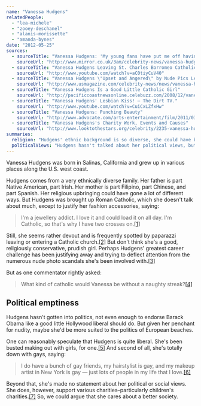 ```yaml
---
name: "Vanessa Hudgens"
relatedPeople:
  - "lea-michele"
  - "zooey-deschanel"
  - "alanis-morissette"
  - "amanda-bynes"
date: "2012-05-25"
sources:
  - sourceTitle: "Vanessa Hudgens: 'My young fans have put me off having kids!'"
    sourceUrl: "http://www.mirror.co.uk/3am/celebrity-news/vanessa-hudgens-my-young-fans-409286"
  - sourceTitle: "Vanessa Hudgens Leaving St. Charles Borromeo Catholic Church in North Hollywood."
    sourceUrl: "http://www.youtube.com/watch?v=aC0tiyCuV40"
  - sourceTitle: "Vanessa Hudgens \"Upset and Angered\" by Nude Pics Leak"
    sourceUrl: "http://www.usmagazine.com/celebrity-news/news/vanessa-hudgens-upset-and-angered-by-nude-pics-leak-2011163"
  - sourceTitle: "Vanessa Hudgens Is a Good Little Catholic Girl"
    sourceUrl: "http://pacificcoastnewsonline.celebuzz.com/2008/12/vanessa-hudgens-is-a-good-litt.html"
  - sourceTitle: "Vanessa Hudgens' Lesbian Kiss! – The Dirt TV."
    sourceUrl: "http://www.youtube.com/watch?v=CuiCxLZfxHw"
  - sourceTitle: "Vanessa Hudgens: Punching Beauty"
    sourceUrl: "http://www.advocate.com/arts-entertainment/film/2011/03/04/vanessa-hudgens-punching-beauty"
  - sourceTitle: "Vanessa Hudgens's Charity Work, Events and Causes"
    sourceUrl: "http://www.looktothestars.org/celebrity/2235-vanessa-hudgens"
summaries:
  religion: "Hudgens' ethnic background is so diverse, she could have been anything from Buddhist to Native American--but she went with Catholic. She seems to go to church regularly."
  politicalViews: "Hudgens hasn't talked about her political views, but she's probably a liberal given her openness to the gay lifestyle."
---
```


Vanessa Hudgens was born in Salinas, California and grew up in various places along the U.S. west coast.

Hudgens comes from a very ethnically diverse family. Her father is part Native American, part Irish. Her mother is part Filipino, part Chinese, and part Spanish. Her religious upbringing could have gone a lot of different ways. But Hudgens was brought up Roman Catholic, which she doesn't talk about much, except to justify her fashion accessories, saying:

>I'm a jewellery addict. I love it and could load it on all day. I'm Catholic, so that's why I have two crosses on.<a class="source-citation" href="#http%3A%2F%2Fwww.mirror.co.uk%2F3am%2Fcelebrity-news%2Fvanessa-hudgens-my-young-fans-409286" title="Vanessa Hudgens: &apos;My young fans have put me off having kids!&apos;">[1]</a>

Still, she seems rather devout and is frequently spotted by paparazzi leaving or entering a Catholic church.<a class="source-citation" href="#http%3A%2F%2Fwww.youtube.com%2Fwatch%3Fv%3DaC0tiyCuV40" title="Vanessa Hudgens Leaving St. Charles Borromeo Catholic Church in North Hollywood.">[2]</a> But don't think she's a good, religiously conservative, prudish girl. Perhaps Hudgens' greatest career challenge has been justifying away and trying to deflect attention from the numerous nude photo scandals she's been involved with.<a class="source-citation" href="#http%3A%2F%2Fwww.usmagazine.com%2Fcelebrity-news%2Fnews%2Fvanessa-hudgens-upset-and-angered-by-nude-pics-leak-2011163" title="Vanessa Hudgens &quot;Upset and Angered&quot; by Nude Pics Leak">[3]</a>

But as one commentator rightly asked:

>What kind of catholic would Vanessa be without a naughty streak?<a class="source-citation" href="#http%3A%2F%2Fpacificcoastnewsonline.celebuzz.com%2F2008%2F12%2Fvanessa-hudgens-is-a-good-litt.html" title="Vanessa Hudgens Is a Good Little Catholic Girl">[4]</a>

## Political emptiness

Hudgens hasn't gotten into politics, not even enough to endorse Barack Obama like a good little Hollywood liberal should do. But given her penchant for nudity, maybe she'd be more suited to the politics of European beaches.

One can reasonably speculate that Hudgens is quite liberal. She's been busted making out with girls, for one.<a class="source-citation" href="#http%3A%2F%2Fwww.youtube.com%2Fwatch%3Fv%3DCuiCxLZfxHw" title="Vanessa Hudgens&apos; Lesbian Kiss! – The Dirt TV.">[5]</a> And second of all, she's totally down with gays, saying:

>I do have a bunch of gay friends, my hairstylist is gay, and my makeup artist in New York is gay — just lots of people in my life that I love.<a class="source-citation" href="#http%3A%2F%2Fwww.advocate.com%2Farts-entertainment%2Ffilm%2F2011%2F03%2F04%2Fvanessa-hudgens-punching-beauty" title="Vanessa Hudgens: Punching Beauty">[6]</a>

Beyond that, she's made no statement about her political or social views. She does, however, support various charities–particularly children's charities.<a class="source-citation" href="#http%3A%2F%2Fwww.looktothestars.org%2Fcelebrity%2F2235-vanessa-hudgens" title="Vanessa Hudgens&apos;s Charity Work, Events and Causes">[7]</a> So, we could argue that she cares about a better society.